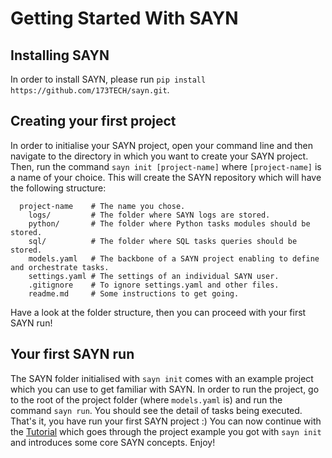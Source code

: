 # Getting Started With SAYN

## Installing SAYN

In order to install SAYN, please run `pip install https://github.com/173TECH/sayn.git`.

## Creating your first project

In order to initialise your SAYN project, open your command line and then navigate to the directory in which you want to create your SAYN project. Then, run the command `sayn init [project-name]` where `[project-name]` is a name of your choice. This will create the SAYN repository which will have the following structure:

      project-name    # The name you chose.
        logs/         # The folder where SAYN logs are stored.
        python/       # The folder where Python tasks modules should be stored.
        sql/          # The folder where SQL tasks queries should be stored.
        models.yaml   # The backbone of a SAYN project enabling to define and orchestrate tasks.
        settings.yaml # The settings of an individual SAYN user.
        .gitignore    # To ignore settings.yaml and other files.
        readme.md     # Some instructions to get going.

Have a look at the folder structure, then you can proceed with your first SAYN run!

## Your first SAYN run

The SAYN folder initialised with `sayn init` comes with an example project which you can use to get familiar with SAYN. In order to run the project, go to the root of the project folder (where `models.yaml` is) and run the command `sayn run`. You should see the detail of tasks being executed. That's it, you have run your first SAYN project :) You can now continue with the [Tutorial](tutorial.md) which goes through the project example you got with `sayn init` and introduces some core SAYN concepts. Enjoy!
